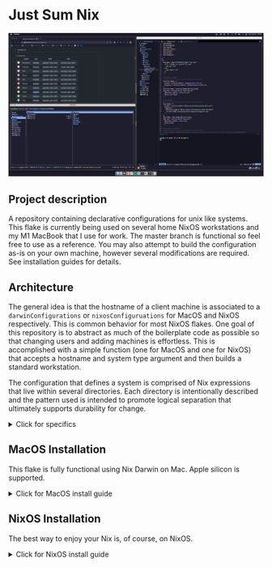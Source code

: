 # Just Sum Nix

![macos_preview](/assets/macos_preview.png?raw=true "Preview of MacOS")

## Project description

A repository containing declarative configurations for unix like systems. This flake is 
currently being used on several home NixOS workstations and my M1 MacBook that I use for
work. The master branch is functional so feel free to use as a reference. You may also
attempt to build the configuration as-is on your own machine, however several 
modifications are required. See installation guides for details.

## Architecture

The general idea is that the hostname of a client machine is associated to a 
`darwinConfigurations` or `nixosConfiguruations` for MacOS and NixOS respectively. This 
is common behavior for most NixOS flakes. One goal of this repository is to abstract
as much of the boilerplate code as possible so that changing users and adding machines
is effortless. This is accomplished with a simple function (one for MacOS and one for
NixOS) that accepts a hostname and system type argument and then builds a standard 
workstation.

The configuration that defines a system is comprised of Nix expressions that live 
within several directories. Each directory is intentionally described and the pattern
used is intended to promote logical separation that ultimately supports durability
for change.

<details>
  <summary>Click for specifics</summary>

  ### Preferences

  If you are not me and you are trying this environment on your own machine, you will 
  need to edit the preferences in `preferences/default.nix`. This file provides options
  for your user name, timezone, localization, etc. 

  These options can be altered without consequence. That is, if you change these values,
  then the build will adapt itself without requiring other changes. The only exception to
  this rule is the `nixos-version` option. If this value is changed, the input(s) on 
  `flake.nix` will also need to be updated.

  #### Themes

  Take special note of the `theme` option. Currently, "gruvbox" and "catppuccin" are
  the only supported themes. Depending on the value selected, the color schemes of
  alacritty, neovim, and several other applications will be changed to match the value.

  ### Configurations 

  Configurations are abstracted from `configuration.nix` files. These
  expressions are common for all workstations and do not differ between hosts.
  For example, configurations include system installed packages such as git,
  zsh, and btop. Packages here are not user specific and should not require
  home-manager. 

  Note that in NixOS systems, expressions in the `configurations` directory will also
  define things such as system services and firewall settings.

  ### Homes 

  Homes are user specific configurations. This is where home-manager is implemented and
  it is where most user interfaced programs are defined. The nix expressions within the
  `homes` directory will, for example, include shell aliases, a customized `gnome`
  installation, and Neovim configurations. In other words, expressions with the `homes`
  directory are responsible for installing user specific modules.

  ### Hosts

  Expressions within the `hosts` directory are specific to a machine and the hardware on
  that machine. Host expressions are responsible for driver settings, boot configurations,
  and other hardware enablement. The `hosts` directory will contain a subdirectory for
  each NixOS host machine using this flake.

  Host configurations are only applicable to NixOS installations as MacOS is not able to
  be as awesomely configured as a linux machine.

  ### Secrets

  🤫

</details>

## MacOS Installation

This flake is fully functional using Nix Darwin on Mac. Apple silicon is supported.

<details>
  <summary>Click for MacOS install guide</summary>

  ### Setup MacOS for Nix Darwin

  #### Nix

  Install Nix from the shell script on [nixos.org](https://nixos.org/download.html#nix-install-macos).
  Next add a config file under `~/.config/nix/nix.conf`. Within the configuration file,
  add the following:

  ```config
  experimental-features = nix-command flakes
  ```

  #### Nix Darwin

  Install nix darwin from the instructions on their [github page](https://github.com/LnL7/nix-darwin).
  The install script should be run from your home directory.  It is not necessary to add 
  anything to the Nix channels.

  #### Disable SIP

  The MacOS install uses [Yabai](https://github.com/koekeishiya/yabai) and SKHD. This
  requires SIP to be disabled. Follow the instructions on the [yabai wiki](https://github.com/koekeishiya/yabai/wiki/Disabling-System-Integrity-Protection).

  ### Edit the flake for MacOS 

  Clone this repository into `~/.nixpkgs`. Then modify `flake.nix` by adding a line in the
  set referenced below as described in the comment.

  ```nix
  {
    # Add or change systems here following the pattern below
    #   <hostname> = mkDarwinWorkstation <hostname> <system type>;
    sum-rock-wrk = mkDarwinWorkstation "sum-rock-wrk" "aarch64-darwin";
  }
  ```

  #### Special note for those of you who are not me!

  If you are not me, the author of this repository, you will want to change the values in
  `preferences/default.nix` so that you use your own username and localization settings.

  ### Rebuild Nix Darwin

  Run the following (I don't think the first one is necessary.):

  ```shell~
  # This first command may not be necessary
  $ nix build ~/.nixpkgs\#darwinConfigurations."$HOST".system
  # The flake must be run manually the first time.
  $ ~/result/sw/bin/darwin-rebuild switch --flake ~/.nixpkgs#
  ```

  After a restart, you should be able to run `darwin-rebuild switch --flake ~/.nixpkgs#`
  to rebuild the system going forward.

</details>

## NixOS Installation

The best way to enjoy your Nix is, of course, on NixOS.

<details>
  <summary>Click for NixOS install guide</summary>

  ### Setup New NixOS Install

  It is recommended that you start from a graphical installation of the current NixOS
  release. This isn't required, but it can make your life easier. Once the basic install
  processes is completed head to `/etc/nixos/configuration.nix`. Add the following lines
  to this initial configuration.

  ```nix
  {
    networking.hostname = "my-hostname-here";
    nixpkgs.config.allowUnfree = true;
    nix.settings.experimental-features = [ "nix-command" "flakes" ];
  }
  ```

  Make sure that both `git` and `vim` are installed too. Don't worry about making this
  configuration beautiful because it is going to become irrelevant once the flake is in 
  place.

  After the edits are made, rebuild your system from the `configuration.nix` file by
  running:

  ```shell
  $ sudo nixos-rebuild switch
  ```

  > NOTE: You'll also need to reboot to have the new hostname take effect

  ### Edit the flake for NixOS

  Clone this repository into `~/.nixpkgs`. Then run the following:

  ```shell
  mkdir ~/.nixpkgs/hosts/$HOST
  sudo cp /etc/nixos/configuration.nix ~/.nixpkgs/hosts/$HOST/default.nix
  sudo cp /etc/nixos/hardware-configuration.nix ~/.nixpkgs/hosts/$HOST/hardware-configuration.nix
  sudo chown $USER:users -R ~/.nixpkgs/hosts/$HOST
  ```

  Modify `flake.nix` by adding a line in the set referenced below as described in the
  comment.

  ```nix
  {
    # Add or change systems here following the pattern below
    #   <hostname> = mkNixOSWorkstation <hostname> <system type>;
    xps = mkNixOSWorkstation "xps" "x86_64-linux";
  }
  ```

  Next, edit `./hosts/$HOST/default.nix` to only include things that are specific to
  this new device. If you look at what is included in `./configurations/nixos.nix` you will 
  get an idea of what can be removed. Check the other system `default.nix` files within
  the `hosts` directory for additional reference.

  You should only require configurations for your bootloader, keyfile path (if your
  drive is encrypted), swap partitions, and your hostname. Note the nvidia
  configurations available in `hosts/common` can be imported if necessary.

  > Note: leave your hardware-configuration.nix alone

  #### Special note for those of you who are not me!

  If you are not me, the author of this repository, you will want to change the values in
  `preferences/default.nix` so that you use your own username and localization settings.

  ### Rebuild NixOS

  If you've just made changes to the flake, you need to commit those changes for Nix to
  find them. Commit the changes and build your system from the flake.

  ```shell
  cd ~/.nixpkgs
  git add . && git commit -m "a pithy message"
  sudo nixos-rebuild boot --flake ~/.nixpkgs#
  ```

  Restart your system and behold your new machine.

</details>

